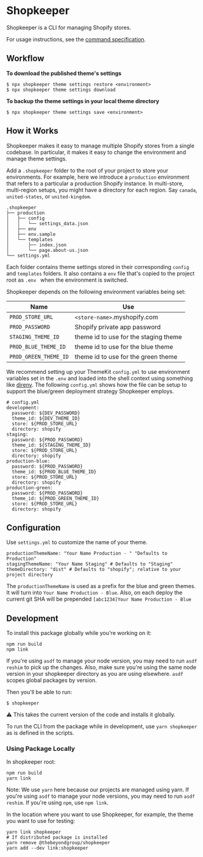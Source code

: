 # Shopkeeper

Shopkeeper is a CLI for managing Shopify stores.

For usage instructions, see the [command specification](docs/cli.md).

## Workflow

**To download the published theme's settings**

```
$ npx shopkeeper theme settings restore <environment>
$ npx shopkeeper theme settings download
```

**To backup the theme settings in your local theme directory**

```
$ npx shopkeeper theme settings save <environment>
```

## How it Works

Shopkeeper makes it easy to manage multiple Shopify stores from a single codebase.
In particular, it makes it easy to change the environment and manage theme settings.

Add a `.shopkeeper` folder to the root of your project to store your
environments. For example, here we introduce a `production` environment that
refers to a particular a production Shopify instance. In multi-store,
multi-region setups, you might have a directory for each region. Say `canada`,
`united-states`, or `united-kingdom`.

```
.shopkeeper
├── production
│   ├── config
│   │   └── settings_data.json
│   ├── env
│   ├── env.sample
│   └── templates
│       ├── index.json
│       └── page.about-us.json
└── settings.yml
```

Each folder contains theme settings stored in their corresponding `config` and
`templates` folders. It also contains a `env` file that's copied to the project
root as `.env ` when the environment is switched.

Shopkeeper depends on the following environment variables being set:

| Name                  | Use                                   |
| --------------------- | ------------------------------------- |
| `PROD_STORE_URL`      | `<store-name>`.myshopify.com          |
| `PROD_PASSWORD`       | Shopify private app password          |
| `STAGING_THEME_ID`    | theme id to use for the staging theme |
| `PROD_BLUE_THEME_ID`  | theme id to use for the blue theme    |
| `PROD_GREEN_THEME_ID` | theme id to use for the green theme   |

We recommend setting up your ThemeKit `config.yml` to use environment variables
set in the `.env` and loaded into the shell context using something like
[direnv](https://direnv.net/). The following `config.yml` shows how the file can
be setup to support the blue/green deployment strategy Shopkeeper employs.

```
# config.yml
development:
  password: ${DEV_PASSWORD}
  theme_id: ${DEV_THEME_ID}
  store: ${PROD_STORE_URL}
  directory: shopify
staging:
  password: ${PROD_PASSWORD}
  theme_id: ${STAGING_THEME_ID}
  store: ${PROD_STORE_URL}
  directory: shopify
production-blue:
  password: ${PROD_PASSWORD}
  theme_id: ${PROD_BLUE_THEME_ID}
  store: ${PROD_STORE_URL}
  directory: shopify
production-green:
  password: ${PROD_PASSWORD}
  theme_id: ${PROD_GREEN_THEME_ID}
  store: ${PROD_STORE_URL}
  directory: shopify
```

## Configuration

Use `settings.yml` to customize the name of your theme.

```
productionThemeName: "Your Name Production - " "Defaults to Production"
stagingThemeName: "Your Name Staging" # Defaults to "Staging"
themeDirectory: "dist" # Defaults to "shopify"; relative to your project directory
```

The `productionThemeName` is used as a prefix for the blue and green themes. It will
turn into `Your Name Production - Blue`. Also, on each deploy the current git SHA will
be prepended `[abc1234]Your Name Production - Blue`

## Development

To install this package globally while you're working on it:

```
npm run build
npm link
```

If you're using `asdf` to manage your node version, you may need to run `asdf reshim` to pick up the changes. Also, make sure you're using the same node
version in your shopkeeper directory as you are using elsewhere. `asdf` scopes
global packages by version.

Then you'll be able to run:

```
$ shopkeeper
```

⚠️ This takes the current version of the code and installs it globally.

To run the CLI from the package while in development, use `yarn shopkeeper ` as is defined
in the scripts.

### Using Package Locally

In shopkeeper root:

```
npm run build
yarn link
```

Note: We use `yarn` here because our projects are managed using yarn.
If you're using `asdf` to manage your node versions, you may need to run `asdf reshim`.
If you're using `npm`, use `npm link`.

In the location where you want to use Shopkeeper, for example, the theme you want to use for testing:

```
yarn link shopkeeper
# If distributed package is installed
yarn remove @thebeyondgroup/shopkeeper 
yarn add --dev link:shopkeeper
```
